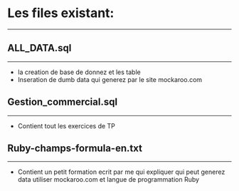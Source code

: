 # Les files existant: #
----------------------
## ALL_DATA.sql
---------------

* la creation de base de donnez et les table
* Inseration de dumb data qui generez par le site mockaroo.com

## Gestion_commercial.sql
---------------

* Contient tout les exercices de TP

## Ruby-champs-formula-en.txt
---------------

* Contient un petit formation ecrit par me qui expliquer qui peut generez data utiliser mockaroo.com et langue de programmation Ruby
